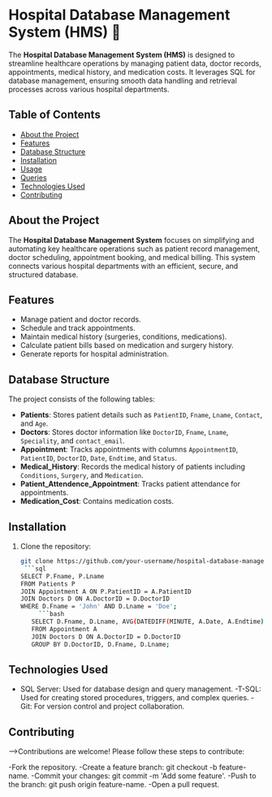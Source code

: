 # Hospital Database Management System (HMS) 🏥

The **Hospital Database Management System (HMS)** is designed to streamline healthcare operations by managing patient data, doctor records, appointments, medical history, and medication costs. It leverages SQL for database management, ensuring smooth data handling and retrieval processes across various hospital departments.

## Table of Contents
- [About the Project](#about-the-project)
- [Features](#features)
- [Database Structure](#database-structure)
- [Installation](#installation)
- [Usage](#usage)
- [Queries](#queries)
- [Technologies Used](#technologies-used)
- [Contributing](#contributing)

## About the Project

The **Hospital Database Management System** focuses on simplifying and automating key healthcare operations such as patient record management, doctor scheduling, appointment booking, and medical billing. This system connects various hospital departments with an efficient, secure, and structured database.

## Features
- Manage patient and doctor records.
- Schedule and track appointments.
- Maintain medical history (surgeries, conditions, medications).
- Calculate patient bills based on medication and surgery history.
- Generate reports for hospital administration.

## Database Structure
The project consists of the following tables:

- **Patients**: Stores patient details such as `PatientID`, `Fname`, `Lname`, `Contact`, and `Age`.
- **Doctors**: Stores doctor information like `DoctorID`, `Fname`, `Lname`, `Speciality`, and `contact_email`.
- **Appointment**: Tracks appointments with columns `AppointmentID`, `PatientID`, `DoctorID`, `Date`, `Endtime`, and `Status`.
- **Medical_History**: Records the medical history of patients including `Conditions`, `Surgery`, and `Medication`.
- **Patient_Attendence_Appointment**: Tracks patient attendance for appointments.
- **Medication_Cost**: Contains medication costs.

## Installation
1. Clone the repository:
   ```bash
   git clone https://github.com/your-username/hospital-database-management.git
    ```sql
   SELECT P.Fname, P.Lname
   FROM Patients P
   JOIN Appointment A ON P.PatientID = A.PatientID
   JOIN Doctors D ON A.DoctorID = D.DoctorID
   WHERE D.Fname = 'John' AND D.Lname = 'Doe';
        ```bash
      SELECT D.Fname, D.Lname, AVG(DATEDIFF(MINUTE, A.Date, A.Endtime)) AS Avg_Appointment_Duration
      FROM Appointment A
      JOIN Doctors D ON A.DoctorID = D.DoctorID
      GROUP BY D.DoctorID, D.Fname, D.Lname;

## Technologies Used
- SQL Server: Used for database design and query management.
-T-SQL: Used for creating stored procedures, triggers, and complex queries.
-Git: For version control and project collaboration.

## Contributing
-->Contributions are welcome! Please follow these steps to contribute:

-Fork the repository.
-Create a feature branch: git checkout -b feature-name.
-Commit your changes: git commit -m 'Add some feature'.
-Push to the branch: git push origin feature-name.
-Open a pull request.

